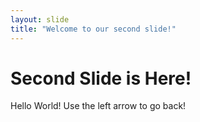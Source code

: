 ```yaml
---
layout: slide
title: "Welcome to our second slide!"
---
```

# Second Slide is Here! 
Hello World!
Use the left arrow to go back!

